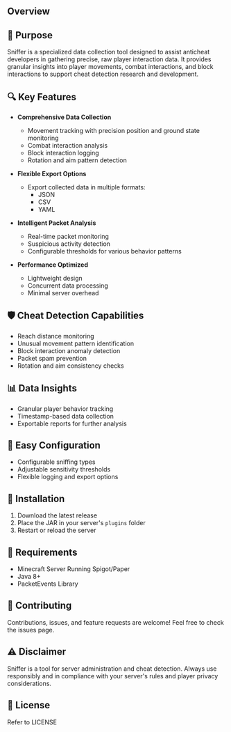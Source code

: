 ## Overview
## 🎯 Purpose
Sniffer is a specialized data collection tool designed to assist anticheat developers in gathering precise, raw player interaction data. 
It provides granular insights into player movements, combat interactions, and block interactions to support cheat detection research and development.

## 🔍 Key Features
- **Comprehensive Data Collection**
  - Movement tracking with precision position and ground state monitoring
  - Combat interaction analysis
  - Block interaction logging
  - Rotation and aim pattern detection

- **Flexible Export Options**
  - Export collected data in multiple formats:
    - JSON
    - CSV
    - YAML

- **Intelligent Packet Analysis**
  - Real-time packet monitoring
  - Suspicious activity detection
  - Configurable thresholds for various behavior patterns

- **Performance Optimized**
  - Lightweight design
  - Concurrent data processing
  - Minimal server overhead

## 🛡️ Cheat Detection Capabilities
- Reach distance monitoring
- Unusual movement pattern identification
- Block interaction anomaly detection
- Packet spam prevention
- Rotation and aim consistency checks

## 📊 Data Insights
- Granular player behavior tracking
- Timestamp-based data collection
- Exportable reports for further analysis

## 🔧 Easy Configuration
- Configurable sniffing types
- Adjustable sensitivity thresholds
- Flexible logging and export options

## 🚀 Installation
1. Download the latest release
2. Place the JAR in your server's `plugins` folder
3. Restart or reload the server

## 📜 Requirements
- Minecraft Server Running Spigot/Paper
- Java 8+
- PacketEvents Library

## 🤝 Contributing
Contributions, issues, and feature requests are welcome! Feel free to check the issues page.

## ⚠️ Disclaimer
Sniffer is a tool for server administration and cheat detection. Always use responsibly and in compliance with your server's rules and player privacy considerations.

## 📄 License
Refer to LICENSE
